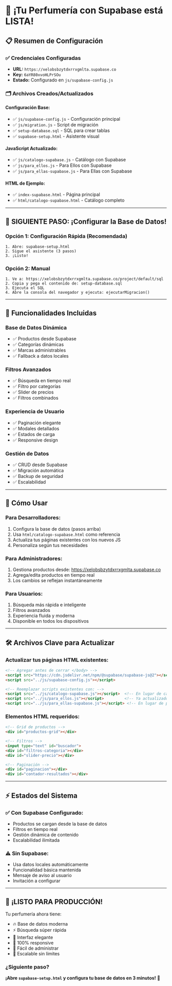 # 🎉 ¡Tu Perfumería con Supabase está LISTA!

## 📋 Resumen de Configuración

### ✅ Credenciales Configuradas
- **URL:** `https://xelobsbzytdxrrxgmlta.supabase.co`
- **Key:** `6aYR80xvoHLPrSOu`
- **Estado:** Configurado en `js/supabase-config.js`

### 🗂️ Archivos Creados/Actualizados

#### Configuración Base:
- ✅ `js/supabase-config.js` - Configuración principal
- ✅ `js/migration.js` - Script de migración  
- ✅ `setup-database.sql` - SQL para crear tablas
- ✅ `supabase-setup.html` - Asistente visual

#### JavaScript Actualizado:
- ✅ `js/catalogo-supabase.js` - Catálogo con Supabase
- ✅ `js/para_ellos.js` - Para Ellos con Supabase
- ✅ `js/para_ellas-supabase.js` - Para Ellas con Supabase

#### HTML de Ejemplo:
- ✅ `index-supabase.html` - Página principal
- ✅ `html/catalogo-supabase.html` - Catálogo completo

---

## 🚀 SIGUIENTE PASO: ¡Configurar la Base de Datos!

### Opción 1: Configuración Rápida (Recomendada)
```
1. Abre: supabase-setup.html
2. Sigue el asistente (3 pasos)
3. ¡Listo!
```

### Opción 2: Manual
```
1. Ve a: https://xelobsbzytdxrrxgmlta.supabase.co/project/default/sql
2. Copia y pega el contenido de: setup-database.sql  
3. Ejecuta el SQL
4. Abre la consola del navegador y ejecuta: ejecutarMigracion()
```

---

## 🎯 Funcionalidades Incluidas

### Base de Datos Dinámica
- ✅ Productos desde Supabase
- ✅ Categorías dinámicas  
- ✅ Marcas administrables
- ✅ Fallback a datos locales

### Filtros Avanzados
- ✅ Búsqueda en tiempo real
- ✅ Filtro por categorías
- ✅ Slider de precios
- ✅ Filtros combinados

### Experiencia de Usuario
- ✅ Paginación elegante
- ✅ Modales detallados
- ✅ Estados de carga
- ✅ Responsive design

### Gestión de Datos
- ✅ CRUD desde Supabase
- ✅ Migración automática
- ✅ Backup de seguridad
- ✅ Escalabilidad

---

## 📱 Cómo Usar

### Para Desarrolladores:
1. Configura la base de datos (pasos arriba)
2. Usa `html/catalogo-supabase.html` como referencia
3. Actualiza tus páginas existentes con los nuevos JS
4. Personaliza según tus necesidades

### Para Administradores:
1. Gestiona productos desde: https://xelobsbzytdxrrxgmlta.supabase.co
2. Agrega/edita productos en tiempo real
3. Los cambios se reflejan instantáneamente

### Para Usuarios:
1. Búsqueda más rápida e inteligente
2. Filtros avanzados
3. Experiencia fluida y moderna
4. Disponible en todos los dispositivos

---

## 🛠️ Archivos Clave para Actualizar

### Actualizar tus páginas HTML existentes:
```html
<!-- Agregar antes de cerrar </body> -->
<script src="https://cdn.jsdelivr.net/npm/@supabase/supabase-js@2"></script>
<script src="../js/supabase-config.js"></script>

<!-- Reemplazar scripts existentes con: -->
<script src="../js/catalogo-supabase.js"></script>  <!-- En lugar de catalogo.js -->
<script src="../js/para_ellos.js"></script>         <!-- Ya actualizado -->
<script src="../js/para_ellas-supabase.js"></script> <!-- En lugar de para_ellas.js -->
```

### Elementos HTML requeridos:
```html
<!-- Grid de productos -->
<div id="productos-grid"></div>

<!-- Filtros -->
<input type="text" id="buscador">
<div id="filtros-categoria"></div>
<div id="slider-precio"></div>

<!-- Paginación -->
<div id="paginacion"></div>
<div id="contador-resultados"></div>
```

---

## ⚡ Estados del Sistema

### ✅ Con Supabase Configurado:
- Productos se cargan desde la base de datos
- Filtros en tiempo real
- Gestión dinámica de contenido
- Escalabilidad ilimitada

### ⚠️ Sin Supabase:
- Usa datos locales automáticamente
- Funcionalidad básica mantenida
- Mensaje de aviso al usuario
- Invitación a configurar

---

## 🎊 ¡LISTO PARA PRODUCCIÓN!

Tu perfumería ahora tiene:
- 🔥 Base de datos moderna
- ⚡ Búsqueda súper rápida  
- 🎨 Interfaz elegante
- 📱 100% responsive
- 🔧 Fácil de administrar
- 🚀 Escalable sin límites

### ¿Siguiente paso?
**¡Abre `supabase-setup.html` y configura tu base de datos en 3 minutos!** 🚀
